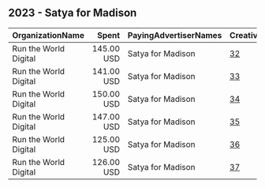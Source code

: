 ## 2023 - Satya for Madison 
|OrganizationName|Spent|PayingAdvertiserNames|CreativeUrls|Impressions|Genders|AgeBrackets|CountryCodes|BillingAddresses|CandidateBallotInformation|
|:---|---:|:---|:---|---:|:---|:---|:---|:---|:---|
|Run the World Digital|145.00 USD|Satya for Madison|[32](https://www.snap.com/political-ads/asset/97052a6d11f152dff2219d43839b1f7f45e351e91ce5ffc525be6d414f40c385?mediaType=mp4)|12,280||18+|united states|"1324 Spaight St,Madison,53703,US"|Satya Rhodes Conway|
|Run the World Digital|141.00 USD|Satya for Madison|[33](https://www.snap.com/political-ads/asset/813e1fcbdeb3730b5b55849968a84e6628569dc27bfba88a780a87fd28a7fd99?mediaType=mp4)|11,946||18+|united states|"1324 Spaight St,Madison,53703,US"|Satya Rhodes Conway|
|Run the World Digital|150.00 USD|Satya for Madison|[34](https://www.snap.com/political-ads/asset/97052a6d11f152dff2219d43839b1f7f45e351e91ce5ffc525be6d414f40c385?mediaType=mp4)|11,070||18+|united states|"1324 Spaight St,Madison,53703,US"|Satya Rhodes Conway|
|Run the World Digital|147.00 USD|Satya for Madison|[35](https://www.snap.com/political-ads/asset/5e73a8319137035e4374dcf4f9737b27cbddfc2c0dbdf096e79d00db915945dc?mediaType=mp4)|10,812||18+|united states|"1324 Spaight St,Madison,53703,US"|Satya Rhodes Conway|
|Run the World Digital|125.00 USD|Satya for Madison|[36](https://www.snap.com/political-ads/asset/a5cc418a9990ef6d0eaf59bc450db4c31568ce359c41f8ebc16a4ebd1dd8bd3e?mediaType=mp4)|10,729||18+|united states|"1324 Spaight St,Madison,53703,US"|Satya Rhodes Conway|
|Run the World Digital|126.00 USD|Satya for Madison|[37](https://www.snap.com/political-ads/asset/813e1fcbdeb3730b5b55849968a84e6628569dc27bfba88a780a87fd28a7fd99?mediaType=mp4)|9,225||18+|united states|"1324 Spaight St,Madison,53703,US"|Satya Rhodes Conway|
